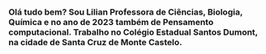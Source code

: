 ### Olá tudo bem? Sou Lilian Professora de Ciências, Biologia, Química e no ano de 2023 também de Pensamento computacional. Trabalho no Colégio Estadual Santos Dumont, na cidade de Santa Cruz de Monte Castelo.

<!--
**Lilianpensamento/lilianpensamento** is a ✨ _special_ ✨ repository because its `README.md` (this file) appears on your GitHub profile.

Here are some ideas to get you started:

- 🔭 I’m currently working on ...
- 🌱 I’m currently learning ...
- 👯 I’m looking to collaborate on ...
- 🤔 I’m looking for help with ...
- 💬 Ask me about ...
- 📫 How to reach me: ...
- 😄 Pronouns: ...
- ⚡ Fun fact: ...
-->
